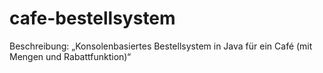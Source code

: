 # cafe-bestellsystem
Beschreibung: „Konsolenbasiertes Bestellsystem in Java für ein Café (mit Mengen und Rabattfunktion)“
